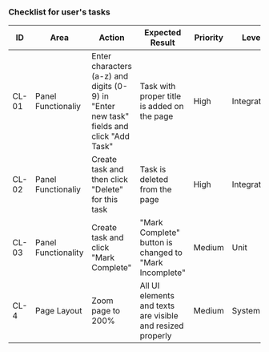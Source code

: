 ### Checklist for user's tasks 

| ID | Area | Action | Expected Result | Priority | Level | Testing Type |
|---|---|---|---|---|---|---|
| CL-01 | Panel Functionaliy | Enter characters (a-z) and digits (0-9) in "Enter new task" fields and click "Add Task" | Task with proper title is added on the page | High | Integration | Smoke, Positive, API |
| CL-02 | Panel Functionaliy | Create task and then click "Delete" for this task | Task is deleted from the page | High | Integration | Smoke, API |
| CL-03 | Panel Functionality | Create task and click "Mark Complete" | "Mark Complete" button is changed to "Mark Incomplete" | Medium | Unit | Smoke |
| CL-4 | Page Layout | Zoom page to 200% | All UI elements and texts are visible and resized properly | Medium | System | Smoke, Accessibility, Usability |
